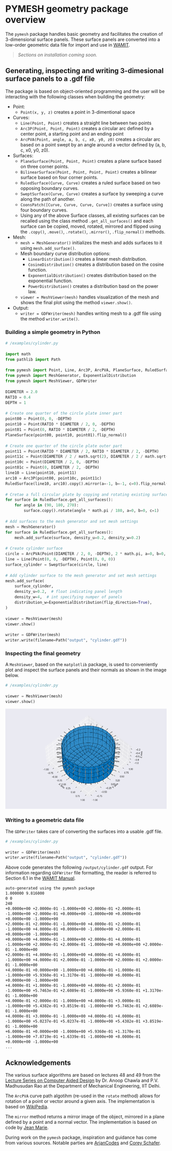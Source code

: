 # PYMESH geometry package overview

The `pymesh` package handles basic geometry and facilitates the creation of 3-dimensional surface panels. These surface panels are converted into a low-order geometric data file for import and use in [WAMIT](https://www.wamit.com/).

> *Sections on installation coming soon.*

## Generating, inspecting and writing 3-dimesional surface panels to a .gdf file

The package is based on object-oriented programming and the user will be interacting with the following classes when building the geometry:

- Point:
    - `Point(x, y, z)` creates a point in 3-dimentional space
- Curves:
    - `Line(Point, Point)` creates a straight line between two points
    - `Arc3P(Point, Point, Point)` creates a circular arc defined by a center point, a starting point and an ending point
    - `ArcPVA(Point, angle, a, b, c, x0, y0, z0)` creates a circular arc based on a point swept by an angle around a vector defined by (a, b, c, x0, y0, z0).
- Surfaces:
    - `PlaneSurface(Point, Point, Point)` creates a plane surface based on three corner points.
    - `BilinearSurface(Point, Point, Point, Point)` creates a bilinear surface based on four corner points.
    - `RuledSurface(Curve, Curve)` creates a ruled surface based on two opposing boundary curves.
    - `SweptSurface(Curve, Curve)` creates a surface by sweeping a curve along the path of another.
    - `CoonsPatch([Curve, Curve, Curve, Curve])` creates a surface using four boundary curves.
    - Using any of the above Surface classes, all existing surfaces can be recalled using the class method `.get_all_surfaces()` and each surface can be copied, moved, rotated, mirrored and flipped using the `.copy()`, `.move()`, `.rotate()`, `.mirror()`, `.flip_normal()` methods.
- Mesh:
    - `mesh = MeshGenerator()` initializes the mesh and adds surfaces to it using `mesh.add_surface()`.
    - Mesh boundary curve distribution options:
        - `LinearDistribution()` creates a linear mesh distribution.
        - `CosineDistribution()` creates a distribution based on the cosine function.
        - `ExponentialDistribution()` creates distribution based on the exponential function.
        - `PowerDistribution()` creates a distribution basd on the power law.
    - `viewer = MeshViewer(mesh)` handles visualization of the mesh and shows the final plot using the method `viewer.show()`.
- Output:
    - `writer = GDFWriter(mesh)` handles writing mesh to a .gdf file using the method `writer.write()`.

### Building a simple geometry in Python

```Python
# /examples/cylinder.py

import math
from pathlib import Path

from pymesh import Point, Line, Arc3P, ArcPVA, PlaneSurface, RuledSurface, SweptSurface
from pymesh import MeshGenerator, ExponentialDistribution
from pymesh import MeshViewer, GDFWriter

DIAMETER = 2.0
RATIO = 0.4
DEPTH = 1

# Create one quarter of the circle plate inner part
point00 = Point(0, 0, -DEPTH)
point10 = Point(RATIO * DIAMETER / 2, 0, -DEPTH)
point01 = Point(0, RATIO * DIAMETER / 2, -DEPTH)
PlaneSurface(point00, point10, point01).flip_normal()

# Create one quarter of the circle plate outer part
point11 = Point(RATIO * DIAMETER / 2, RATIO * DIAMETER / 2, -DEPTH)
point11c = Point(DIAMETER / 2 / math.sqrt(2), DIAMETER / 2 / math.sqrt(2), -DEPTH)
point10c = Point(DIAMETER / 2, 0, -DEPTH)
point01c = Point(0, DIAMETER / 2, -DEPTH)
line10 = Line(point10, point11)
arc10 = Arc3P(point00, point10c, point11c)
RuledSurface(line10, arc10).copy().mirror(a=-1, b=-1, c=0).flip_normal()

# Cretae a full circular plate by copying and rotating existing surfaces
for surface in RuledSurface.get_all_surfaces():
    for angle in (90, 180, 270):
        surface.copy().rotate(angle * math.pi / 180, a=0, b=0, c=1)

# Add surfaces to the mesh generator and set mesh settings
mesh = MeshGenerator()
for surface in RuledSurface.get_all_surfaces():
    mesh.add_surface(surface, density_u=0.2, density_w=0.2)

# Create cylinder surface
circle = ArcPVA(Point(DIAMETER / 2, 0, -DEPTH), 2 * math.pi, a=0, b=0, c=1)
line = Line(Point(0, 0, -DEPTH), Point(0, 0, 0))
surface_cylinder = SweptSurface(circle, line)

# Add cylinder surface to the mesh generator and set mesh settings
mesh.add_surface(
    surface_cylinder,
    density_u=0.2,  # float indicating panel length
    density_w=4,  # int specifying numper of panels
    distribution_w=ExponentialDistribution(flip_direction=True),
)

viewer = MeshViewer(mesh)
viewer.show()

writer = GDFWriter(mesh)
writer.write(filename=Path("output", "cylinder.gdf"))
```

### Inspecting the final geometry

A `MeshViewer`, based on the `matplotlib` package, is used to conveniently plot and inspect the surface panels and their normals as shown in the image below.

```Python
# /examples/cylinder.py

viewer = MeshViewer(mesh)
viewer.show()
```

![Visualization of cylinder surface panels and normals using MeshViewer](/images/cylinder.png "Visualization of cylinder surface panels and normals using MeshViewer")

### Writing to a geometric data file

The `GDFWriter` takes care of converting the surfaces into a usable .gdf file.

```Python
# /examples/cylinder.py

writer = GDFWriter(mesh)
writer.write(filename=Path("output", "cylinder.gdf"))
```

Above code generates the following `/output/cylinder.gdf` output. For information regarding `GDFWriter` file formatting, the reader is referred to Section 6.1 in the [WAMIT Manual](https://www.wamit.com/manual7.x/v75_manual.pdf).

```
auto-generated using the pymesh package
1.000000 9.816000
0 0
240
+0.0000e+00 +2.0000e-01 -1.0000e+00 +2.0000e-01 +2.0000e-01 -1.0000e+00 +2.0000e-01 +0.0000e+00 -1.0000e+00 +0.0000e+00 +0.0000e+00 -1.0000e+00
+2.0000e-01 +2.0000e-01 -1.0000e+00 +4.0000e-01 +2.0000e-01 -1.0000e+00 +4.0000e-01 +0.0000e+00 -1.0000e+00 +2.0000e-01 +0.0000e+00 -1.0000e+00
+0.0000e+00 +4.0000e-01 -1.0000e+00 +2.0000e-01 +4.0000e-01 -1.0000e+00 +2.0000e-01 +2.0000e-01 -1.0000e+00 +0.0000e+00 +2.0000e-01 -1.0000e+00
+2.0000e-01 +4.0000e-01 -1.0000e+00 +4.0000e-01 +4.0000e-01 -1.0000e+00 +4.0000e-01 +2.0000e-01 -1.0000e+00 +2.0000e-01 +2.0000e-01 -1.0000e+00
+4.0000e-01 +0.0000e+00 -1.0000e+00 +4.0000e-01 +1.0000e-01 -1.0000e+00 +5.9360e-01 +1.3170e-01 -1.0000e+00 +6.0000e-01 +0.0000e+00 -1.0000e+00
+4.0000e-01 +1.0000e-01 -1.0000e+00 +4.0000e-01 +2.0000e-01 -1.0000e+00 +5.7463e-01 +2.6089e-01 -1.0000e+00 +5.9360e-01 +1.3170e-01 -1.0000e+00
+4.0000e-01 +2.0000e-01 -1.0000e+00 +4.0000e-01 +3.0000e-01 -1.0000e+00 +5.4382e-01 +3.8519e-01 -1.0000e+00 +5.7463e-01 +2.6089e-01 -1.0000e+00
+4.0000e-01 +3.0000e-01 -1.0000e+00 +4.0000e-01 +4.0000e-01 -1.0000e+00 +5.0237e-01 +5.0237e-01 -1.0000e+00 +5.4382e-01 +3.8519e-01 -1.0000e+00
+6.0000e-01 +0.0000e+00 -1.0000e+00 +5.9360e-01 +1.3170e-01 -1.0000e+00 +7.8719e-01 +1.6339e-01 -1.0000e+00 +8.0000e-01 +0.0000e+00 -1.0000e+00
...
```

## Acknowledgements

The various surface algorithms are based on lectures 48 and 49 from the [Lecture Series on Computer Aided Design](https://www.youtube.com/playlist?list=PLC3EE33F27CF14A06) by Dr. Anoop Chawla and P.V. Madhusudan Rao at the Department of Mechanical Engineering, IIT Delhi.

The `ArcPVA` curve path algotihm (re-used in the `rotate` method) allows for rotation of a point or vector around a given axis. The implementation is based on [WikiPedia](https://en.wikipedia.org/wiki/Rodrigues%27_rotation_formula).

The `mirror` method returns a mirror image of the object, mirrored in a plane defined by a point and a normal vector. The implementation is based on code by [Jean Marie](https://math.stackexchange.com/questions/3927881/reflection-over-planes-in-3d).

During work on the `pymesh` package, inspiration and guidance has come from various sources. Notable parties are [ArjanCodes](https://arjancodes.com/) and [Corey Schafer](https://www.youtube.com/@coreyms).
